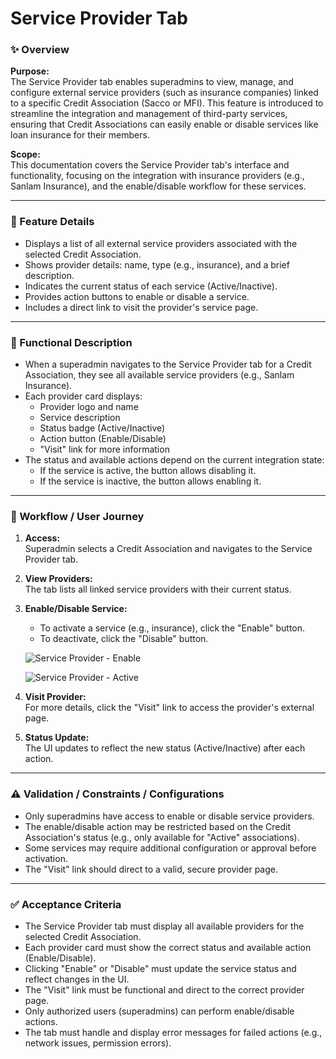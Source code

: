 # Service Provider Tab

### ✨ Overview

**Purpose:**  
The Service Provider tab enables superadmins to view, manage, and configure external service providers (such as insurance companies) linked to a specific Credit Association (Sacco or MFI). This feature is introduced to streamline the integration and management of third-party services, ensuring that Credit Associations can easily enable or disable services like loan insurance for their members.

**Scope:**  
This documentation covers the Service Provider tab's interface and functionality, focusing on the integration with insurance providers (e.g., Sanlam Insurance), and the enable/disable workflow for these services.

---

### 🧩 Feature Details

- Displays a list of all external service providers associated with the selected Credit Association.
- Shows provider details: name, type (e.g., insurance), and a brief description.
- Indicates the current status of each service (Active/Inactive).
- Provides action buttons to enable or disable a service.
- Includes a direct link to visit the provider's service page.

---

### 📐 Functional Description

- When a superadmin navigates to the Service Provider tab for a Credit Association, they see all available service providers (e.g., Sanlam Insurance).
- Each provider card displays:
  - Provider logo and name
  - Service description
  - Status badge (Active/Inactive)
  - Action button (Enable/Disable)
  - "Visit" link for more information
- The status and available actions depend on the current integration state:
  - If the service is active, the button allows disabling it.
  - If the service is inactive, the button allows enabling it.

---

### 🔄 Workflow / User Journey

1. **Access:**  
   Superadmin selects a Credit Association and navigates to the Service Provider tab.
2. **View Providers:**  
   The tab lists all linked service providers with their current status.
3. **Enable/Disable Service:**  
   - To activate a service (e.g., insurance), click the "Enable" button.
   - To deactivate, click the "Disable" button.

   ![Service Provider - Enable](../../../static/img/ServiceProvider.png)
   
   ![Service Provider - Active](../../../static/img/ServiceProvider_Active.png)
4. **Visit Provider:**  
   For more details, click the "Visit" link to access the provider's external page.
5. **Status Update:**  
   The UI updates to reflect the new status (Active/Inactive) after each action.

---

### ⚠️ Validation / Constraints / Configurations

- Only superadmins have access to enable or disable service providers.
- The enable/disable action may be restricted based on the Credit Association's status (e.g., only available for "Active" associations).
- Some services may require additional configuration or approval before activation.
- The "Visit" link should direct to a valid, secure provider page.

---

### ✅ Acceptance Criteria

- The Service Provider tab must display all available providers for the selected Credit Association.
- Each provider card must show the correct status and available action (Enable/Disable).
- Clicking "Enable" or "Disable" must update the service status and reflect changes in the UI.
- The "Visit" link must be functional and direct to the correct provider page.
- Only authorized users (superadmins) can perform enable/disable actions.
- The tab must handle and display error messages for failed actions (e.g., network issues, permission errors). 